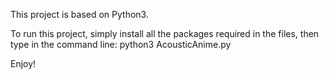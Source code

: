 This project is based on Python3.

To run this project, simply install all the packages required in the files, then type in the command line:
python3 AcousticAnime.py

Enjoy!